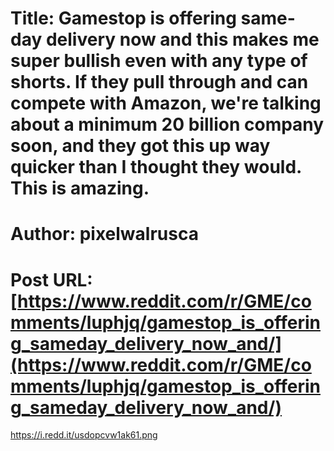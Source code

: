 # Title: Gamestop is offering same-day delivery now and this makes me super bullish even with any type of shorts. If they pull through and can compete with Amazon, we're talking about a minimum 20 billion company soon, and they got this up way quicker than I thought they would. This is amazing.
# Author: pixelwalrusca
# Post URL: [https://www.reddit.com/r/GME/comments/luphjq/gamestop_is_offering_sameday_delivery_now_and/](https://www.reddit.com/r/GME/comments/luphjq/gamestop_is_offering_sameday_delivery_now_and/)


https://i.redd.it/usdopcvw1ak61.png